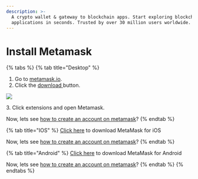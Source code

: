 ```yaml
---
description: >-
  A crypto wallet & gateway to blockchain apps. Start exploring blockchain
  applications in seconds. Trusted by over 30 million users worldwide.
---
```


# Install Metamask

{% tabs %}
{% tab title="Desktop" %}
1. Go to [metamask.io](https://metamask.io).
2. Click the [download ](https://chrome.google.com/webstore/detail/metamask/nkbihfbeogaeaoehlefnkodbefgpgknn)button.



![](../../.gitbook/assets/resim\_2022-08-01\_135346577.png)



&#x20;3\. Click extensions and open Metamask.

Now, lets see [how to create an account on metamask](create-an-account.md)?
{% endtab %}

{% tab title="IOS" %}
[Click here](https://apps.apple.com/us/app/metamask-blockchain-wallet/id1438144202) to download MetaMask for iOS

Now, lets see [how to create an account on metamask](create-an-account.md)?
{% endtab %}

{% tab title="Android" %}
[Click here](https://play.google.com/store/apps/details?id=io.metamask\&hl=en\&gl=US) to download MetaMask for Android

Now, lets see [how to create an account on metamask](create-an-account.md)?
{% endtab %}
{% endtabs %}
